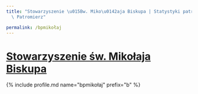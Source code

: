 ```yaml
---
title: "Stowarzyszenie \u015Bw. Miko\u0142aja Biskupa | Statystyki patronite.pl |\
  \ Patromierz"

permalink: /bpmikołaj
---
```


# [Stowarzyszenie św. Mikołaja Biskupa](https://patronite.pl/bpmikołaj)

{% include profile.md name="bpmikołaj" prefix="b" %}
